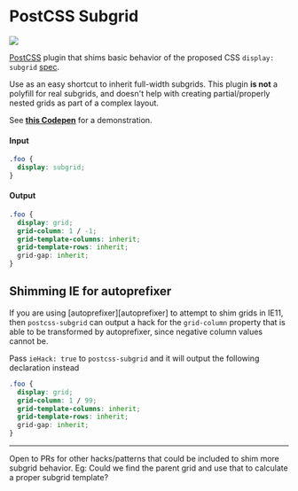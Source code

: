 # PostCSS Subgrid

[![][ci-img]][ci]

[PostCSS] plugin that shims basic behavior of the proposed CSS `display: subgrid` [spec].

Use as an easy shortcut to inherit full-width subgrids. This plugin **is not** a polyfill for real subgrids, and doesn't help with creating partial/properly nested grids as part of a complex layout.

See **[this Codepen][codepen]** for a demonstration.

#### Input

```css
.foo {
  display: subgrid;
}
```

#### Output

```css
.foo {
  display: grid;
  grid-column: 1 / -1;
  grid-template-columns: inherit;
  grid-template-rows: inherit;
  grid-gap: inherit;
}
```

## Shimming IE for autoprefixer

If you are using [autoprefixer][autoprefixer] to attempt to shim grids in IE11, then `postcss-subgrid` can output a hack for the `grid-column` property that is able to be transformed by autoprefixer, since negative column values cannot be.

Pass `ieHack: true` to `postcss-subgrid` and it will output the following declaration instead

```css
.foo {
  display: grid;
  grid-column: 1 / 99;
  grid-template-columns: inherit;
  grid-template-rows: inherit;
  grid-gap: inherit;
}
```

---

Open to PRs for other hacks/patterns that could be included to shim more subgrid behavior. Eg: Could we find the parent grid and use that to calculate a proper subgrid template?

[spec]: https://www.w3.org/TR/css-grid-2/#subgrids
[postcss]: https://github.com/postcss/postcss
[codepen]: https://codepen.io/seaneking/pen/MVePPv
[ci-img]: https://travis-ci.org/seaneking/postcss-subgrid.svg
[ci]: https://travis-ci.org/seaneking/postcss-subgrid
[autoprefxer]: https://github.com/postcss/autoprefixer
